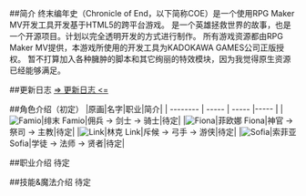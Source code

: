 ##简介
终末编年史（Chronicle of End，以下简称COE）是一个使用RPG Maker MV开发工具开发基于HTML5的跨平台游戏。
是一个英雄拯救世界的故事，也是一个开源项目。计划以完全透明开发的方式进行制作。
所有游戏资源都由RPG Maker MV提供，本游戏所使用的开发工具为KADOKAWA GAMES公司正版授权。
暂不打算加入各种臃肿的脚本和其它绚丽的特效模块，因为我觉得原生资源已经能够满足。

##更新日志
[=> 更新日志 <=](https://git.oschina.net/famio/Chronicle_of_End/blob/master/Changelogs.md)

##角色介绍（初定）
|原画|名字|职业|简介|
 | --------   | -----   | ----- |----- |
|![Famio](http://git.oschina.net/uploads/images/2017/0317/172106_989abb5b_463895.png "Famio")|绯末 Famio|佣兵 -> 剑士 -> 骑士|待定|
|![Fiona](http://git.oschina.net/uploads/images/2017/0317/172112_6ea9c817_463895.png "Fiona")|菲欧娜 Fiona|神官 -> 祭司 -> 主教|待定|
|![Link](http://git.oschina.net/uploads/images/2017/0317/172120_9e62be34_463895.png "Link")|林克 Link|斥候 -> 弓手 -> 游侠|待定|
|![Sofia](http://git.oschina.net/uploads/images/2017/0317/172127_b1d5c8a6_463895.png "Sofia")|索菲亚 Sofia|学徒 -> 法师 -> 贤者|待定|

##职业介绍
待定

##技能&魔法介绍
待定